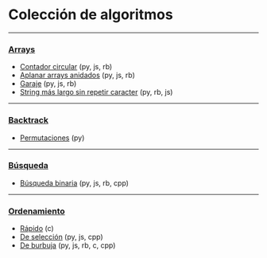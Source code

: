 # Colección de algoritmos
_______________________________________

### [Arrays](https://github.com/mondeja/fullstack/tree/master/backend/src/algoritmos/arrays)
- [Contador circular](https://github.com/mondeja/fullstack/tree/master/backend/src/algoritmos/arrays/contador_circular) (py, js, rb)
- [Aplanar arrays anidados](https://github.com/mondeja/fullstack/tree/master/backend/src/algoritmos/arrays/aplanar_array) (py, js, rb)
- [Garaje](https://github.com/mondeja/fullstack/tree/master/backend/src/algoritmos/arrays/garaje) (py, js, rb)
- [String más largo sin repetir caracter](https://github.com/mondeja/fullstack/tree/master/backend/src/algoritmos/arrays/string_mas_largo_sin_repetir_caracter) (py, rb, js)

_____________________________________

### [Backtrack](https://github.com/mondeja/fullstack/tree/master/backend/src/algoritmos/backtrack/)
- [Permutaciones](https://github.com/mondeja/fullstack/tree/master/backend/src/algoritmos/backtrack/permutaciones) (py)

_____________________________________

### [Búsqueda](https://github.com/mondeja/fullstack/tree/master/backend/src/algoritmos/search)
- [Búsqueda binaria](https://github.com/mondeja/fullstack/tree/master/backend/src/algoritmos/search/binary) (py, js, rb, cpp)

_____________________________________

### [Ordenamiento](https://github.com/mondeja/fullstack/tree/master/backend/src/algoritmos/sort)
- [Rápido](https://github.com/mondeja/fullstack/tree/master/backend/src/algoritmos/sort/quick_sort) (c)
- [De selección](https://github.com/mondeja/fullstack/tree/master/backend/src/algoritmos/sort/selection_sort) (py, js, cpp)
- [De burbuja](https://github.com/mondeja/fullstack/tree/master/backend/src/algoritmos/sort/bubble_sort) (py, js, rb, c, cpp)